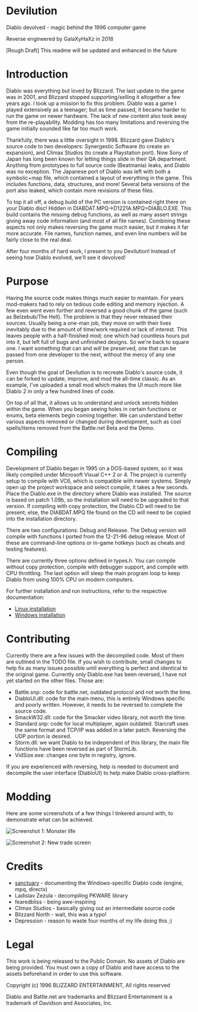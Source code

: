 # Devilution
Diablo devolved - magic behind the 1996 computer game

Reverse engineered by GalaXyHaXz in 2018

[Rough Draft] This readme will be updated and enhanced in the future

# Introduction
Diablo was everything but loved by Blizzard. The last update to the game was in 2001, and Blizzard stopped supporting/selling it altogether a few years ago. I took up a mission to fix this problem. Diablo was a game I played extensively as a teenager; but as time passed, it became harder to run the game on newer hardware. The lack of new content also took away from the re-playability. Modding has too many limitations and reversing the game initially sounded like far too much work.

Thankfully, there was a little oversight in 1998. Blizzard gave Diablo's source code to two developers: Synergestic Software (to create an expansion), and Climax Studios (to create a Playstation port). Now Sony of Japan has long been known for letting things slide in their QA department. Anything from prototypes to full source code (Beatmania) leaks, and Diablo was no exception. The Japanese port of Diablo was left with both a symbolic+map file, which contained a layout of everything in the game. This includes functions, data, structures, and more! Several beta versions of the port also leaked, which contain more revisions of these files.

To top it all off, a debug build of the PC version is contained right there on your Diablo disc! Hidden in DIABDAT.MPQ->D1221A.MPQ>DIABLO.EXE. This build contains the missing debug functions, as well as many assert strings giving away code information (and most of all file names). Combining these aspects not only makes reversing the game much easier, but it makes it far more accurate. File names, function names, and even line numbers will be fairly close to the real deal.

After four months of hard work, I present to you Devilution! Instead of seeing how Diablo evolved, we'll see it devolved!

# Purpose
Having the source code makes things much easier to maintain. For years mod-makers had to rely on tedious code editing and memory injection. A few even went even further and reversed a good chunk of the game (such as Belzebub/The Hell). The problem is that they never released their sources. Usually being a one-man job, they move on with their lives inevitably due to the amount of time/work required or lack of interest. This leaves people with a half-finished mod; one which had countless hours put into it, but left full of bugs and unfinished designs. So we're back to square one. I want something that can and *will* be preserved, one that can be passed from one developer to the next, without the mercy of any one person.

Even though the goal of Devilution is to recreate Diablo's source code, it can be forked to update, improve, and mod the all-time classic. As an example, I've uploaded a small mod which makes the UI much more like Diablo 2 in only a few hundred lines of code.

On top of all that, it allows us to understand and unlock secrets hidden within the game. When you began seeing holes in certain functions or enums, beta elements begin coming together. We can understand better various aspects removed or changed during development, such as cool spells/items removed from the Battle.net Beta and the Demo.

# Compiling
Development of Diablo began in 1995 on a DOS-based system, so it was likely compiled under Microsoft Visual C++ 2 or 4. The project is currently setup to compile with VC6, which is compatible with newer systems. Simply open up the project workspace and select compile, it takes a few seconds. Place the Diablo.exe in the directory where Diablo was installed. The source is based on patch 1.09b, so the installation will need to be upgraded to that version. If compiling with copy protection, the Diablo CD will need to be present; else, the DIABDAT.MPQ file found on the CD will need to be copied into the installation directory.

There are two configurations: Debug and Release. The Debug version will compile with functions I ported from the 12-21-96 debug release. Most of these are command-line options or in-game hotkeys (such as cheats and testing features).

There are currently three options defined in types.h. You can compile without copy protection, compile with debugger support, and compile with CPU throttling. The last option will sleep the main program loop to keep Diablo from using 100% CPU on modern computers.

For further installation and run instructions, refer to the respective documentation:

* [Linux installation](INSTALL_linux.md)
* [Windows installation](INSTALL_windows.md)

# Contributing
Currently there are a few issues with the decompiled code. Most of them are outlined in the TODO file. If you wish to contribute, small changes to help fix as many issues possible until everything is perfect and identical to the original game. Currently only Diablo.exe has been reversed, I have not yet started on the other files. Those are:
- Battle.snp: code for battle.net, outdated protocol and not worth the time.
- DiabloUI.dll: code for the main menu, this is entirely Windows specific and poorly written. However, it needs to be reversed to complete the source code.
- SmackW32.dll: code for the Smacker video library, not worth the time.
- Standard.snp: code for local multiplayer, again outdated. Starcraft uses the same format and TCP/IP was added in a later patch. Reversing the UDP portion is desired.
- Storm.dll: we want Diablo to be independent of this library, the main file functions have been reversed as part of StormLib.
- VidSize.exe: changes one byte in registry, ignore.

If you are experienced with reversing, help is needed to document and decompile the user interface (DiabloUI) to help make Diablo cross-platform.

# Modding
Here are some screenshots of a few things I tinkered around with, to demonstrate what can be achieved.

![Screenshot 1: Monster life](https://s22.postimg.cc/rfou2vfv5/diabdung.png "Monster life")

![Screenshot 2: New trade screen](https://s22.postimg.cc/z8fhuutk1/diabstore.png "New trade screen")

# Credits
- [sanctuary](https://github.com/sanctuary) - documenting the Windows-specific Diablo code (engine, mpq, directx)
- Ladislav Zezula - decompiling PKWARE library
- fearedbliss - being awe-inspiring
- Climax Studios - basically giving out an intermediate source code
- Blizzard North - wait, this was a typo!
- Depression - reason to waste four months of my life doing this ;)

# Legal
This work is being released to the Public Domain. No assets of Diablo are being provided. You must own a copy of Diablo and have access to the assets beforehand in order to use this software.

Copyright (c) 1996 BLIZZARD ENTERTAINMENT, All rights reserved

Diablo and Battle.net are trademarks and Blizzard Entertainment is a trademark of Davidson and Associates, Inc.
